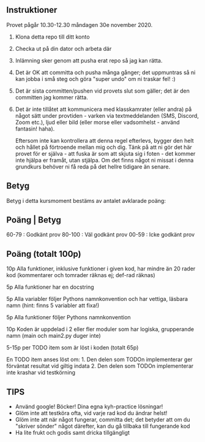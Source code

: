 Instruktioner
-------------

Provet pågår 10.30-12.30 måndagen 30e november 2020.

 1. Klona detta repo till ditt konto

 2. Checka ut på din dator och arbeta där

 3. Inlämning sker genom att pusha erat repo så jag kan rätta.

 4. Det är OK att committa och pusha många gånger; det uppmuntras så ni kan
    jobba i små steg och göra "super undo" om ni traskar fel! :)

 5. Det är sista committen/pushen vid provets slut som gäller; det är
    den committen jag kommer rätta.
 
 6. Det är inte tillåtet att kommunicera med klasskamrater (eller andra)
    på något sätt under provtiden - varken via textmeddelanden (SMS,
    Discord, Zoom etc.), ljud eller bild (eller morse eller vadsomhelst -
    använd fantasin! haha).
    
    Eftersom inte kan kontrollera att denna regel efterlevs, bygger den
    helt och hållet på förtroende mellan mig och dig. Tänk på att ni gör
    det här provet för er själva - att fuska är som att skjuta sig i foten -
    det kommer inte hjälpa er framåt, utan stjälpa. Om det finns något ni
    missat i denna grundkurs behöver ni få reda på det hellre tidigare än
    senare.


Betyg
-----

Betyg i detta kursmoment bestäms av antalet avklarade poäng:

  Poäng   | Betyg
  ---------------------------
  60-79   : Godkänt prov
  80-100  : Väl godkänt prov
  00-59   : Icke godkänt prov


Poäng (totalt 100p)
-------------------

10p Alla funktioner, inklusive funktioner i given kod,
    har mindre än 20 rader kod (kommentarer och tomrader
    räknas ej; def-rad räknas)

 5p Alla funktioner har en docstring

 5p Alla variabler följer Pythons namnkonvention och
    har vettiga, läsbara namn (hint: finns 5 variabler
    att fixa!)

 5p Alla funktioner följer Pythons namnkonvention

10p Koden är uppdelad i 2 eller fler moduler som har
    logiska, grupperande namn (main och main2.py duger
    inte)

5-15p per TODO item som är löst i koden (totalt 65p)

En TODO item anses löst om:
    1. Den delen som TODOn implementerar ger förväntat
       resultat vid giltig indata
    2. Den delen som TODOn implementerar inte krashar
       vid testkörning


TIPS
----

 * Använd google! Böcker! Dina egna kyh-practice lösningar!
 * Glöm inte att testköra ofta, vid varje rad kod du ändrar helst!
 * Glöm inte att när något fungerar, committa det; det betyder
   att om du "skriver sönder" något därefter, kan du gå tillbaka
   till fungerande kod
 * Ha lite frukt och godis samt dricka tillgängligt
